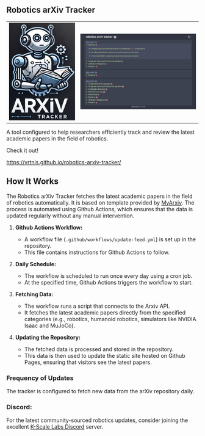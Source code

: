## Robotics arXiv Tracker


<table style="width:100%">
  <tr>
    <td>
      <img src="imgs/readme/robotics_arxiv_tracker.png" alt="Robotics Arxiv Tracker" width="200px" />
    </td>
    <td>
      <img src="imgs/readme/readme_tracker_cover.png" alt="Readme cover" width="350px" />
    </td>
  </tr>
</table>

<p>A tool configured to help researchers efficiently track and review the latest academic papers in the field of robotics.</p>

<p>Check it out!</p>

<p><a href="https://vrtnis.github.io/robotics-arxiv-tracker/">https://vrtnis.github.io/robotics-arxiv-tracker/</a></p>

## **How It Works**

The Robotics arXiv Tracker fetches the latest academic papers in the field of robotics automatically.  It is based on template provided by [MyArxiv](https://github.com/MLNLP-World/MyArxiv). The process is automated using Github Actions, which ensures that the data is updated regularly without any manual intervention.


1. **Github Actions Workflow:**
    - A workflow file (`.github/workflows/update-feed.yml`) is set up in the repository.
    - This file contains instructions for Github Actions to follow.

2. **Daily Schedule:**
    - The workflow is scheduled to run once every day using a cron job.
    - At the specified time, Github Actions triggers the workflow to start.

3. **Fetching Data:**
    - The workflow runs a script that connects to the Arxiv API.
    - It fetches the latest academic papers directly from the specified categories (e.g., robotics, humanoid robotics, simulators like NVIDIA Isaac and MuJoCo).

4. **Updating the Repository:**
    - The fetched data is processed and stored in the repository.
    - This data is then used to update the static site hosted on Github Pages, ensuring that visitors see the latest papers.

### **Frequency of Updates**

The tracker is configured to fetch new data from the arXiv repository daily.


### Discord:

For the latest community-sourced robotics updates, consider joining the excellent [K-Scale Labs Discord](https://discord.gg/rhCy6UdBRD) server.
